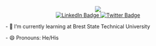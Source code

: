 ### 

        
<div id="header" align="center">
  <img src="https://media.tenor.com/GfSX-u7VGM4AAAAC/coding.gif"/>
</div>
<div id="badges" align="center">
  <a href="https://t.me/XKyPaToPx">
    <img src="https://img.shields.io/badge/Telegram-blue?style=for-the-badge&logo=telegram&logoColor=white" alt="LinkedIn Badge"/>
  </a>
  <a href="your-twitter-URL">
    <img src="https://img.shields.io/badge/Twitter-blue?style=for-the-badge&logo=twitter&logoColor=white" alt="Twitter Badge"/>
  </a>
</div>
 <p>- 🌱 I’m currently learning at Brest State Technical University</p>
- 😄 Pronouns: He/His
    



<!--
**xKyPaToPx/xKyPaToPx** is a ✨ _special_ ✨ repository because its `README.md` (this file) appears on your GitHub profile.

Here are some ideas to get you started:


        


    


- 🌱 I’m currently learning at Brest State Technical University
- 😄 Pronouns: He/His

